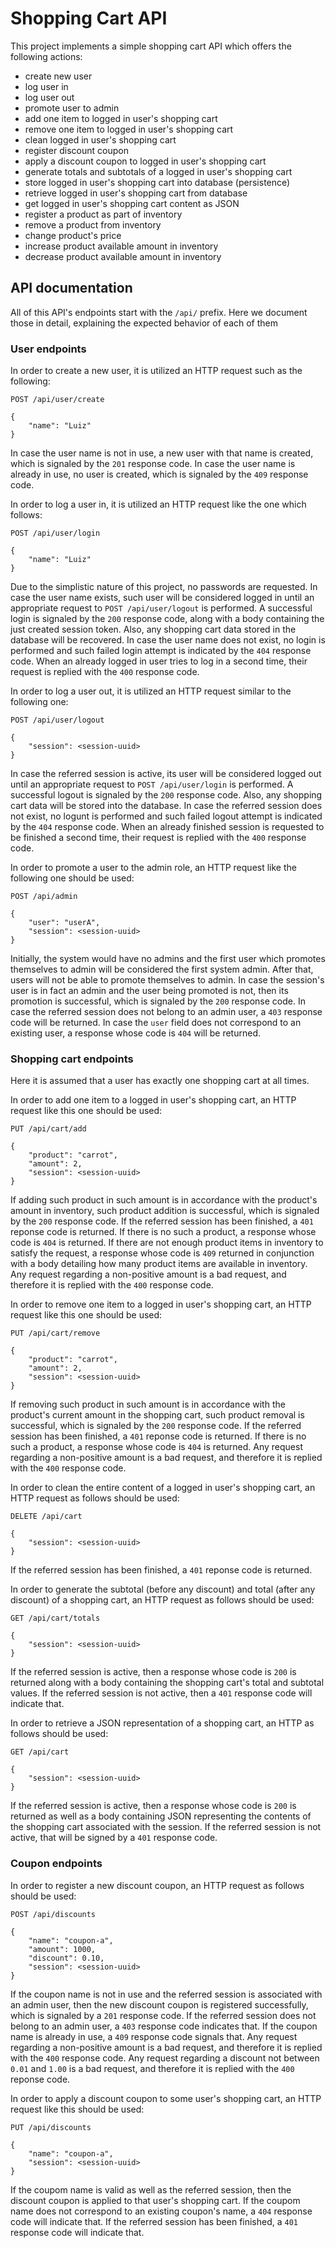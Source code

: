 # Shopping Cart API

This project implements a simple shopping cart API which offers the
following actions:

- create new user
- log user in
- log user out
- promote user to admin
- add one item to logged in user's shopping cart
- remove one item to logged in user's shopping cart
- clean logged in user's shopping cart
- register discount coupon
- apply a discount coupon to logged in user's shopping cart
- generate totals and subtotals of a logged in user's shopping cart
- store logged in user's shopping cart into database (persistence)
- retrieve logged in user's shopping cart from database
- get logged in user's shopping cart content as JSON
- register a product as part of inventory
- remove a product from inventory
- change product's price
- increase product available amount in inventory
- decrease product available amount in inventory

## API documentation

All of this API's endpoints start with the `/api/` prefix.
Here we document those in detail, explaining the expected
behavior of each of them

### User endpoints

In order to create a new user, it is utilized an HTTP request such as
the following:

    POST /api/user/create
    
    {
        "name": "Luiz"
    }

In case the user name is not in use, a new user with that name is
created, which is signaled by the `201` response code.
In case the user name is already in use, no user is created, which is
signaled by the `409` response code.

In order to log a user in, it is utilized an HTTP request like the one which
follows:

    POST /api/user/login
    
    {
        "name": "Luiz"
    }

Due to the simplistic nature of this project, no passwords are
requested.
In case the user name exists, such user will be considered logged in
until an appropriate request to `POST /api/user/logout` is
performed. A successful login is signaled by the `200` response code,
along with a body containing the just created session token. Also, any
shopping cart data stored in the database will be recovered.
In case the user name does not exist, no login is performed and such
failed login attempt is indicated by the `404` response code.
When an already logged in user tries to log in a second time, their
request is replied with the `400` response code.

In order to log a user out, it is utilized an HTTP request similar to
the following one:

    POST /api/user/logout
    
    {
        "session": <session-uuid>
    }

In case the referred session is active, its user will be considered logged out
until an appropriate request to `POST /api/user/login` is performed.
A successful logout is signaled by the `200` response code. Also, any
shopping cart data will be stored into the database.
In case the referred session does not exist, no logunt is performed and such
failed logout attempt is indicated by the `404` response code.
When an already finished session is requested to be finished a second
time, their request is replied with the `400` response code.

In order to promote a user to the admin role, an HTTP request like the
following one should be used:

    POST /api/admin
    
    {
        "user": "userA",
        "session": <session-uuid>
    }

Initially, the system would have no admins and the first user which
promotes themselves to admin will be considered the first system
admin. After that, users will not be able to promote themselves to admin.
In case the session's user is in fact an admin and
the user being promoted is not, then its promotion is successful,
which is signaled by the `200` response code.
In case the referred session does not belong to an admin user, a `403`
response code will be returned.
In case the `user` field does not correspond to an existing user, a
response whose code is `404` will be returned.

### Shopping cart endpoints

Here it is assumed that a user has exactly one shopping cart at all times.

In order to add one item to a logged in user's shopping cart, an HTTP
request like this one should be used:

    PUT /api/cart/add
    
    {
        "product": "carrot",
        "amount": 2,
        "session": <session-uuid>
    }

If adding such product in such amount is in accordance with the
product's amount in inventory, such product addition is successful,
which is signaled by the `200` response code.
If the referred session has been finished, a `401` reponse code is returned.
If there is no such a product, a response whose code is `404` is returned.
If there are not enough product items in inventory to satisfy the
request, a response whose code is `409` returned in conjunction with a
body detailing how many product items are available in inventory.
Any request regarding a non-positive amount is a bad request, and
therefore it is replied with the `400` response code.

In order to remove one item to a logged in user's shopping cart, an HTTP
request like this one should be used:

    PUT /api/cart/remove
    
    {
        "product": "carrot",
        "amount": 2,
        "session": <session-uuid>
    }

If removing such product in such amount is in accordance with the
product's current amount in the shopping cart, such product removal is
successful, which is signaled by the `200` response code.
If the referred session has been finished, a `401` reponse code is returned.
If there is no such a product, a response whose code is `404` is returned.
Any request regarding a non-positive amount is a bad request, and
therefore it is replied with the `400` response code.

In order to clean the entire content of a logged in user's shopping
cart, an HTTP request as follows should be used:

    DELETE /api/cart
    
    {
        "session": <session-uuid>
    }

If the referred session has been finished, a `401` reponse code is returned.

In order to generate the subtotal (before any discount) and total
(after any discount) of a shopping cart, an HTTP request as follows
should be used:

    GET /api/cart/totals
    
    {
        "session": <session-uuid>
    }

If the referred session is active, then a response whose code is `200`
is returned along with a body containing the shopping cart's total and
subtotal values.
If the referred session is not active, then a `401` response code will
indicate that.

In order to retrieve a JSON representation of a shopping cart, an HTTP
as follows should be used:

    GET /api/cart
    
    {
        "session": <session-uuid>
    }

If the referred session is active, then a response whose code is `200`
is returned as well as a body containing JSON representing the
contents of the shopping cart associated with the session.
If the referred session is not active, that will be signed by a `401`
response code.

### Coupon endpoints

In order to register a new discount coupon, an HTTP request as follows
should be used:

    POST /api/discounts
    
    {
        "name": "coupon-a",
        "amount": 1000,
        "discount": 0.10,
        "session": <session-uuid>
    }

If the coupon name is not in use and the referred session is
associated with an admin user, then the new discount coupon is
registered successfully, which is signaled by a `201` response code.
If the referred session does not belong to an admin user, a `403`
response code indicates that. 
If the coupon name is already in use, a `409` response code signals that.
Any request regarding a non-positive amount is a bad request, and
therefore it is replied with the `400` response code.
Any request regarding a discount not between `0.01` and `1.00` is a
bad request, and therefore it is replied with the `400` reponse code.

In order to apply a discount coupon to some user's shopping cart, an
HTTP request like this should be used:

    PUT /api/discounts
    
    {
        "name": "coupon-a",
        "session": <session-uuid>
    }

If the coupom name is valid as well as the referred session, then the
discount coupon is applied to that user's shopping cart.
If the coupom name does not correspond to an existing coupon's name,
a `404` response code will indicate that.
If the referred session has been finished, a `401` response code will
indicate that.
